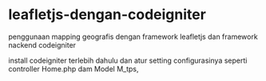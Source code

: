 # leafletjs-dengan-codeigniter
penggunaan mapping geografis dengan framework leafletjs dan framework nackend codeigniter

install codeigniter terlebih dahulu dan atur setting configurasinya seperti controller Home.php dam Model M_tps, 
